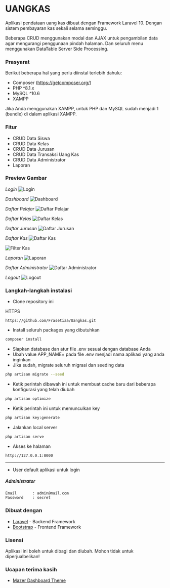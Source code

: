 # UANGKAS

Aplikasi pendataan uang kas dibuat dengan Framework Laravel 10. Dengan sistem pembayaran kas sekali selama seminggu. <br>

Beberapa CRUD menggunakan modal dan AJAX untuk pengambilan data agar mengurangi penggunaan pindah halaman. Dan seluruh menu menggunakan DataTable Server Side Processing.

### Prasyarat

Berikut beberapa hal yang perlu diinstal terlebih dahulu:

-   Composer (https://getcomposer.org/)
-   PHP ^8.1.x
-   MySQL ^10.6
-   XAMPP

Jika Anda menggunakan XAMPP, untuk PHP dan MySQL sudah menjadi 1 (bundle) di dalam aplikasi XAMPP.

### Fitur

-   CRUD Data Siswa
-   CRUD Data Kelas
-   CRUD Data Jurusan
-   CRUD Data Transaksi Uang Kas
-   CRUD Data Administrator
-   Laporan

### Preview Gambar

_Login_
![Login](https://i.ibb.co/Tm5Mmgk/login.png)

_Dashboard_
![Dashboard](https://i.ibb.co/RYrRx6k/dashboard.png)

_Daftar Pelajar_
![Daftar Pelajar](https://i.ibb.co/r49hxYB/students.png)

_Daftar Kelas_
![Daftar Kelas](https://i.ibb.co/6Rqvt4n/schoolclasses.png)

_Daftar Jurusan_
![Daftar Jurusan](https://i.ibb.co/D1wn5Tm/schoolmajors.png)

_Daftar Kas_
![Daftar Kas](https://i.ibb.co/jMK1R7j/cashtransactionthisyear.png)

![Filter Kas](https://i.ibb.co/VQBbdbf/cashtransactionfilter.png)

_Laporan_
![Laporan](https://i.ibb.co/yQZkFwS/cashtransactionreport.png)

_Daftar Administrator_
![Daftar Administrator](https://i.ibb.co/XsZWk2c/administrators.png)

_Logout_
![Logout](https://i.ibb.co/qyRk9c1/logout.png)

### Langkah-langkah instalasi

-   Clone repository ini

HTTPS

```
https://github.com/Frasetiaa/Uangkas.git
```

-   Install seluruh packages yang dibutuhkan

```bash
composer install
```

-   Siapkan database dan atur file .env sesuai dengan database Anda
-   Ubah value APP_NAME= pada file .env menjadi nama aplikasi yang anda inginkan
-   Jika sudah, migrate seluruh migrasi dan seeding data

```bash
php artisan migrate --seed
```

-   Ketik perintah dibawah ini untuk membuat cache baru dari beberapa konfigurasi yang telah diubah

```bash
php artisan optimize
```

-   Ketik perintah ini untuk memunculkan key
```bash
php artisan key:generate
```

-   Jalankan local server

```bash
php artisan serve
```
-   Akses ke halaman

```
http://127.0.0.1:8000
```

---

-   User default aplikasi untuk login

##### Administrator

```
Email       : admin@mail.com
Password    : secret
```

### Dibuat dengan

- [Laravel](https://laravel.com/) - Backend Framework
- [Bootstrap](https://getbootstrap.com/) - Frontend Framework

### Lisensi

Aplikasi ini boleh untuk dibagi dan diubah. Mohon tidak untuk diperjualbelikan!

### Ucapan terima kasih

-   [Mazer Dashboard Theme](https://github.com/zuramai/mazer)
